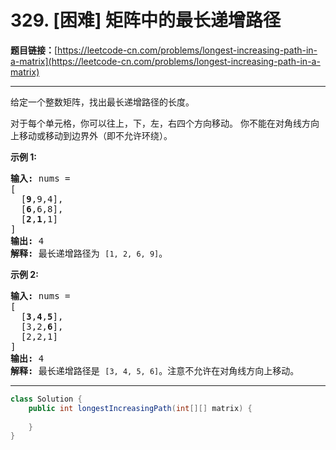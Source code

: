 # 329. [困难] 矩阵中的最长递增路径

**题目链接：**[https://leetcode-cn.com/problems/longest-increasing-path-in-a-matrix](https://leetcode-cn.com/problems/longest-increasing-path-in-a-matrix)

---

<div class="content__1Y2H">
 <div class="notranslate">
  <p>给定一个整数矩阵，找出最长递增路径的长度。</p> 
  <p>对于每个单元格，你可以往上，下，左，右四个方向移动。 你不能在对角线方向上移动或移动到边界外（即不允许环绕）。</p> 
  <p><strong>示例 1:</strong></p> 
  <pre class="language-text"><strong>输入: </strong>nums = 
[
  [<strong>9</strong>,9,4],
  [<strong>6</strong>,6,8],
  [<strong>2</strong>,<strong>1</strong>,1]
] 
<strong>输出:</strong> 4 
<strong>解释:</strong> 最长递增路径为&nbsp;<code>[1, 2, 6, 9]</code>。</pre> 
  <p><strong>示例 2:</strong></p> 
  <pre class="language-text"><strong>输入:</strong> nums = 
[
  [<strong>3</strong>,<strong>4</strong>,<strong>5</strong>],
  [3,2,<strong>6</strong>],
  [2,2,1]
] 
<strong>输出: </strong>4 
<strong>解释: </strong>最长递增路径是&nbsp;<code>[3, 4, 5, 6]</code>。注意不允许在对角线方向上移动。
</pre> 
 </div>
</div>

---

```java
class Solution {
    public int longestIncreasingPath(int[][] matrix) {
        
    }
}
```